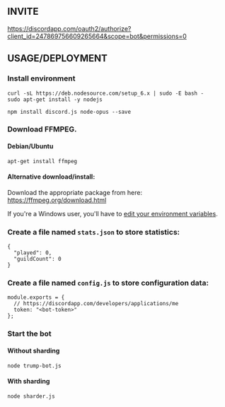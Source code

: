## INVITE
https://discordapp.com/oauth2/authorize?client_id=247869756609265664&scope=bot&permissions=0

## USAGE/DEPLOYMENT

### Install environment
```
curl -sL https://deb.nodesource.com/setup_6.x | sudo -E bash -
sudo apt-get install -y nodejs
```

`npm install discord.js node-opus --save`

### Download FFMPEG. 

#### Debian/Ubuntu
`apt-get install ffmpeg`

#### Alternative download/install:
Download the appropriate package from here: https://ffmpeg.org/download.html

If you're a Windows user, you'll have to [edit your environment variables](http://adaptivesamples.com/how-to-install-ffmpeg-on-windows/).

### Create a file named `stats.json` to store statistics:
```
{
  "played": 0,
  "guildCount": 0
}
```

### Create a file named `config.js` to store configuration data:
```
module.exports = {
  // https://discordapp.com/developers/applications/me
  token: "<bot-token>"
};
```

### Start the bot

#### Without sharding
`node trump-bot.js`

#### With sharding
`node sharder.js`
